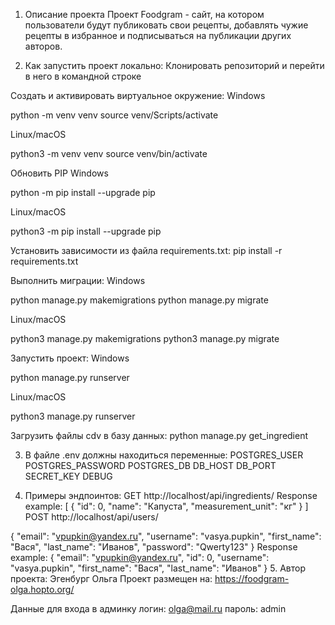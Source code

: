 1. Описание проекта
Проект Foodgram - сайт, на котором пользователи будут публиковать свои рецепты, добавлять чужие рецепты в избранное и подписываться на публикации других авторов.


2. Как запустить проект локально:
Клонировать репозиторий и перейти в него в командной строке

Cоздать и активировать виртуальное окружение:
Windows

python -m venv venv source venv/Scripts/activate

Linux/macOS

python3 -m venv venv source venv/bin/activate

Обновить PIP
Windows

python -m pip install --upgrade pip

Linux/macOS

python3 -m pip install --upgrade pip

Установить зависимости из файла requirements.txt:
pip install -r requirements.txt

Выполнить миграции:
Windows

python manage.py makemigrations python manage.py migrate

Linux/macOS

python3 manage.py makemigrations python3 manage.py migrate

Запустить проект:
Windows

python manage.py runserver

Linux/macOS

python3 manage.py runserver

Загрузить файлы cdv в базу данных:
python manage.py get_ingredient


3. В файле .env должны находиться переменные:
POSTGRES_USER
POSTGRES_PASSWORD
POSTGRES_DB
DB_HOST
DB_PORT
SECRET_KEY
DEBUG

4. Примеры эндпоинтов:
GET http://localhost/api/ingredients/
Response example:
[
    {
        "id": 0,
        "name": "Капуста",
        "measurement_unit": "кг"
    }
]
POST http://localhost/api/users/

{
    "email": "vpupkin@yandex.ru",
    "username": "vasya.pupkin",
    "first_name": "Вася",
    "last_name": "Иванов",
    "password": "Qwerty123"
}
Response example:
{
    "email": "vpupkin@yandex.ru",
    "id": 0,
    "username": "vasya.pupkin",
    "first_name": "Вася",
    "last_name": "Иванов"
}
5. Автор проекта:
Эгенбург Ольга
Проект размещен на: https://foodgram-olga.hopto.org/


Данные для входа в админку
логин: olga@mail.ru
пароль: admin
